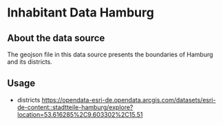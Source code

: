 # Inhabitant Data Hamburg

## About the data source

The geojson file in this data source presents the boundaries of Hamburg and its districts.

## Usage

* districts https://opendata-esri-de.opendata.arcgis.com/datasets/esri-de-content::stadtteile-hamburg/explore?location=53.616285%2C9.603302%2C15.51